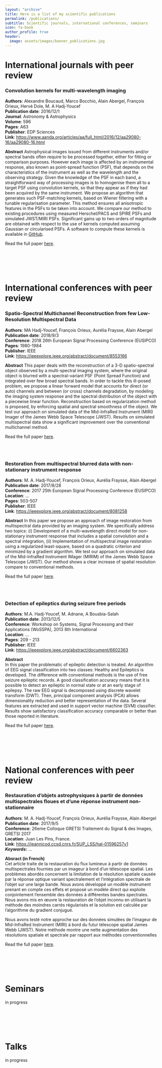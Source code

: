 ```yaml
---
layout: "archive"
title: Here is a list of my scientific publications
permalink: /publications/
subtitle: Scientific journals, international conferences, seminars
icon: fa-book
author_profile: true
header:
  image: assets/images/banner_publications.jpg
---
```


# International journals with peer review  

### Convolution kernels for multi-wavelength imaging  
**Authors**: Alexandre Boucaud, Marco Bocchio, Alain Abergel, François Orieux, Hervé Dole, M. A Hadj-Youcef  
**Publication date**: 2016/12/1  
**Journal**: Astronomy & Astrophysics  
**Volume**: 596  
**Pages**: A63  
**Publisher**: EDP Sciences  
**Link**: https://www.aanda.org/articles/aa/full_html/2016/12/aa29080-16/aa29080-16.html  

**Abstract**
Astrophysical images issued from different instruments and/or spectral bands often require to be processed together, either for fitting or comparison purposes. However each image is affected by an instrumental response, also known as point-spread function (PSF), that depends on the characteristics of the instrument as well as the wavelength and the observing strategy. Given the knowledge of the PSF in each band, a straightforward way of processing images is to homogenise them all to a target PSF using convolution kernels, so that they appear as if they had been acquired by the same instrument. We propose an algorithm that generates such PSF-matching kernels, based on Wiener filtering with a tunable regularisation parameter. This method ensures all anisotropic features in the PSFs to be taken into account. We compare our method to existing procedures using measured Herschel/PACS and SPIRE PSFs and simulated JWST/MIRI PSFs. Significant gains up to two orders of magnitude are obtained with respect to the use of kernels computed assuming Gaussian or circularised PSFs. A software to compute these kernels is available in [GitHub](https://github.com/aboucaud/pypher).

Read the full paper [here](https://www.researchgate.net/publication/313504808_Convolution_kernels_for_multi-wavelength_imaging).

<br/><br/>
<br/><br/>

# International conferences with peer review

### Spatio-Spectral Multichannel Reconstruction from few Low-Resolution Multispectral Data
**Authors**: MA Hadj-Youcef, François Orieux, Aurélia Fraysse, Alain Abergel  
**Publication date**: 2018/9/3  
**Conference**: 2018 26th European Signal Processing Conference (EUSIPCO)  
**Pages**: 1980-1984  
**Publisher**: IEEE  
**Link**: https://ieeexplore.ieee.org/abstract/document/8553166  

**Abstract**
This paper deals with the reconstruction of a 3-D spatio-spectral object observed by a multi-spectral imaging system, where the original object is blurred with a spectral-variant PSF (Point Spread Function) and integrated over few broad spectral bands. In order to tackle this ill-posed problem, we propose a linear forward model that accounts for direct (or auto) channels and between (or cross) channels degradation, by modeling the imaging system response and the spectral distribution of the object with a piecewise linear function. Reconstruction based on regularization method is proposed, by enforcing spatial and spectral smoothness of the object. We test our approach on simulated data of the Mid-InfraRed Instrument (MIRI) Imager of the James Webb Space Telescope (JWST). Results on simulated multispectral data show a significant improvement over the conventional multichannel method.  

Read the full paper [here](https://hal-centralesupelec.archives-ouvertes.fr/hal-01952286/file/eusipco_2018.pdf).  

<br/><br/>

### Restoration from multispectral blurred data with non-stationary instrument response  
**Authors**: M. A. Hadj-Youcef, François Orieux, Aurélia Fraysse, Alain Abergel  
**Publication date**: 2017/8/28  
**Conference**: 2017 25th European Signal Processing Conference (EUSIPCO)  
**Location**: ...  
**Pages**: 503-507  
**Publisher**: IEEE  
**Link**: https://ieeexplore.ieee.org/abstract/document/8081258  

**Abstract**
In this paper we propose an approach of image restoration from multispectral data provided by an imaging system. We specifically address two topics: (i) Development of a multi-wavelength direct model for non-stationary instrument response that includes a spatial convolution and a spectral integration, (ii) Implementation of multispectral image restoration using a regularized least-square, based on a quadratic criterion and minimized by a gradient algorithm. We test our approach on simulated data of the Mid-InfraRed Instrument IMager (MIRIM) of the James Webb Space Telescope (JWST). Our method shows a clear increase of spatial resolution compare to conventional methods.

Read the full paper [here](https://www.researchgate.net/publication/320825357_Restoration_from_multispectral_blurred_data_with_non-stationary_instrument_response).

<br/><br/>

### Detection of epileptics during seizure free periods
**Authors**: M.A. Hadj-Youcef, M. Adnane, A Bousbia-Salah  
**Publication date**: 2013/12/5  
**Conference**: Workshop on Systems, Signal Processing and their Applications (WoSSPA), 2013 8th International  
**Location**: ...  
**Pages**: 209 - 213  
**Publisher**: IEEE  
**Link**: https://ieeexplore.ieee.org/abstract/document/6602363  

**Abstract**  
In this paper the problematic of epileptic detection is treated. An algorithm of EEG signal classification into two classes: Healthy and Epileptics is developed. The difference with conventional methods is the use of free seizure epileptic records. A good classification accuracy means that it is possible to detect an epileptic in normal state or at an early stage of epilepsy. The raw EEG signal is decomposed using discrete wavelet transform (DWT). Then, principal component analysis (PCA) allows dimensionality reduction and better representation of the data. Several features are extracted and used in support vector machine (SVM) classifier. Results show satisfactory classification accuracy comparable or better than those reported in literature.

Read the full paper [here](https://www.researchgate.net/publication/256995933_Detection_of_epileptics_during_seizure_free_periods).

<br/><br/>
<br/><br/>

# National conferences with peer review  

### Restauration d’objets astrophysiques à partir de données multispectrales floues et d’une réponse instrument non-stationnaire  

**Authors**: M. A. Hadj-Youcef, François Orieux, Aurélia Fraysse, Alain Abergel  
**Publication date**: 2017/9/5  
**Conference**: 26eme Colloque GRETSI Traitement du Signal & des Images, GRETSI 2017  
**Location**: Juan Les Pins, France.  
**Link**: https://jeannicod.ccsd.cnrs.fr/SUP_LSS/hal-01596257v1  
***Keywords:*** ...  

**Absract (in French)**  
  Cet article traite de la restauration du flux lumineux à partir de données multispectrales fournies par un imageur à bord d’un télescope spatial. Les problèmes abordés concernent la limitation de la résolution spatiale causée par la réponse optique variant spectralement et l’intégration spectrale de l’objet sur une large bande. Nous avons développé un modèle instrument prenant en compte ces effets et proposé un modèle direct qui exploite conjointement l’ensemble des données à différentes bandes spectrales. Nous avons mis en œuvre la restauration de l’objet inconnu en utilisant la méthode des moindres carrés régularisés et la solution est calculée par l’algorithme du gradient conjugué.

  Nous avons testé notre approche sur des données simulées de l’imageur de Mid-InfraRed Instrument (MIRI) à bord du futur télescope spatial James Webb (JWST). Notre méthode montre une nette augmentation des résolutions spatiale et spectrale par rapport aux méthodes conventionnelles

  Read the full paper [here](https://jeannicod.ccsd.cnrs.fr/SUP_LSS/hal-01596257v1).

<br/><br/>
<br/><br/>

# Seminars
in progress

<br/><br/>
<br/><br/>

# Talks
in progress
